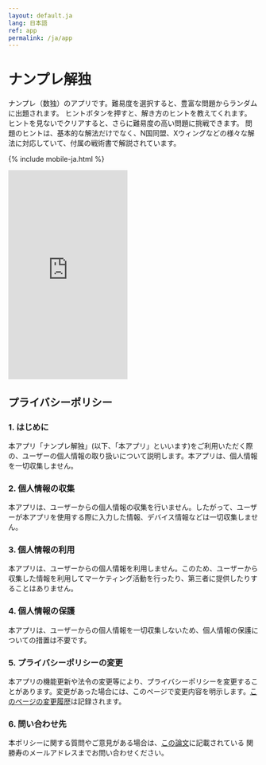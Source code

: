 ```yaml
---
layout: default.ja
lang: 日本語
ref: app
permalink: /ja/app
---
```


# ナンプレ解独

ナンプレ（数独）のアプリです。難易度を選択すると、豊富な問題からランダムに出題されます。
ヒントボタンを押すと、解き方のヒントを教えてくれます。
ヒントを見ないでクリアすると、さらに難易度の高い問題に挑戦できます。
問題のヒントは、基本的な解法だけでなく、N国同盟、Xウィングなどの様々な解法に対応していて、付属の戦術書で解説されています。

{% include mobile-ja.html %}

<iframe width="240" height="420" src="https://www.youtube.com/embed/CaXOoZ05Rk0" title="Sudoku app" frameborder="0" allow="accelerometer; autoplay; clipboard-write; encrypted-media; gyroscope; picture-in-picture; web-share" allowfullscreen></iframe>

## <a name="privacy">プライバシーポリシー</a>

### 1. はじめに
本アプリ「ナンプレ解独」(以下、「本アプリ」といいます)をご利用いただく際の、ユーザーの個人情報の取り扱いについて説明します。本アプリは、個人情報を一切収集しません。

### 2. 個人情報の収集
本アプリは、ユーザーからの個人情報の収集を行いません。したがって、ユーザーが本アプリを使用する際に入力した情報、デバイス情報などは一切収集しません。

### 3. 個人情報の利用
本アプリは、ユーザーからの個人情報を利用しません。このため、ユーザーから収集した情報を利用してマーケティング活動を行ったり、第三者に提供したりすることはありません。

### 4. 個人情報の保護
本アプリは、ユーザーからの個人情報を一切収集しないため、個人情報の保護についての措置は不要です。

### 5. プライバシーポリシーの変更
本アプリの機能更新や法令の変更等により、プライバシーポリシーを変更することがあります。変更があった場合には、このページで変更内容を明示します。[このページの変更履歴](https://github.com/sekika/kaidoku/commits/master/docs/app.ja.md)は記録されます。

### 6. 問い合わせ先
本ポリシーに関する質問やご意見がある場合は、[この論文](https://doi.org/10.2478/johh-2022-0039)に記載されている 関勝寿のメールアドレスまでお問い合わせください。
